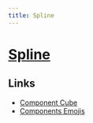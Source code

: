 ```yaml
---
title: Spline
---
```


# [Spline](https://spline.design/)

## Links

- [Component Cube](https://app.spline.design/file/876e0754-9005-4048-b104-9ec3fb6a85b1)
- [Components Emojis](https://app.spline.design/file/22740abd-73c9-4e56-af42-870048a00663)
